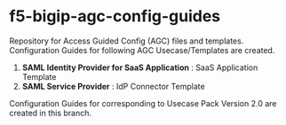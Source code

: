 # f5-bigip-agc-config-guides
Repository for Access Guided Config (AGC) files and templates. Configuration Guides for following AGC Usecase/Templates are created.

1. **SAML Identity Provider for SaaS Application** : SaaS Application Template
2. **SAML Service Provider** : IdP Connector Template

Configuration Guides for corresponding to Usecase Pack Version 2.0 are created in this branch.
